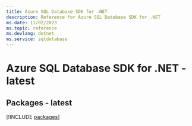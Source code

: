 ```yaml
---
title: Azure SQL Database SDK for .NET
description: Reference for Azure SQL Database SDK for .NET
ms.date: 11/02/2023
ms.topic: reference
ms.devlang: dotnet
ms.service: sqldatabase
---
```

# Azure SQL Database SDK for .NET - latest
## Packages - latest
[!INCLUDE [packages](sql-database-index.md)]